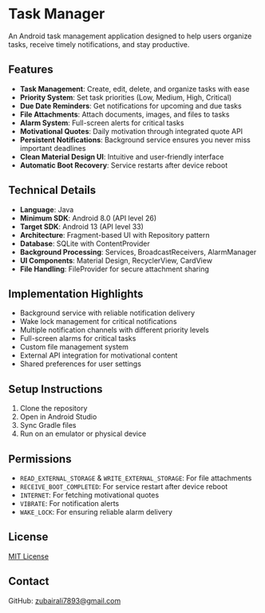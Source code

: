 # Task Manager

An Android task management application designed to help users organize tasks, receive timely notifications, and stay productive.

## Features

- **Task Management**: Create, edit, delete, and organize tasks with ease
- **Priority System**: Set task priorities (Low, Medium, High, Critical)
- **Due Date Reminders**: Get notifications for upcoming and due tasks
- **File Attachments**: Attach documents, images, and files to tasks
- **Alarm System**: Full-screen alerts for critical tasks
- **Motivational Quotes**: Daily motivation through integrated quote API
- **Persistent Notifications**: Background service ensures you never miss important deadlines
- **Clean Material Design UI**: Intuitive and user-friendly interface
- **Automatic Boot Recovery**: Service restarts after device reboot

## Technical Details

- **Language**: Java
- **Minimum SDK**: Android 8.0 (API level 26)
- **Target SDK**: Android 13 (API level 33)
- **Architecture**: Fragment-based UI with Repository pattern
- **Database**: SQLite with ContentProvider
- **Background Processing**: Services, BroadcastReceivers, AlarmManager
- **UI Components**: Material Design, RecyclerView, CardView
- **File Handling**: FileProvider for secure attachment sharing

## Implementation Highlights

- Background service with reliable notification delivery
- Wake lock management for critical notifications
- Multiple notification channels with different priority levels
- Full-screen alarms for critical tasks
- Custom file management system
- External API integration for motivational content
- Shared preferences for user settings

## Setup Instructions

1. Clone the repository
2. Open in Android Studio
3. Sync Gradle files
4. Run on an emulator or physical device

## Permissions

- `READ_EXTERNAL_STORAGE` & `WRITE_EXTERNAL_STORAGE`: For file attachments
- `RECEIVE_BOOT_COMPLETED`: For service restart after device reboot
- `INTERNET`: For fetching motivational quotes
- `VIBRATE`: For notification alerts
- `WAKE_LOCK`: For ensuring reliable alarm delivery

## License

[MIT License](LICENSE)

## Contact

GitHub: [zubairali7893@gmail.com](https://github.com/Zubair-Ali-Sandhu)